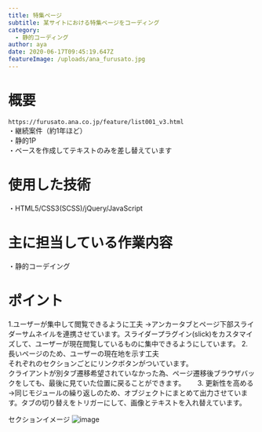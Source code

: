 ```yaml
---
title: 特集ページ
subtitle: 某サイトにおける特集ページをコーディング
category:
  - 静的コーディング
author: aya
date: 2020-06-17T09:45:19.647Z
featureImage: /uploads/ana_furusato.jpg
---
```

# 概要
`https://furusato.ana.co.jp/feature/list001_v3.html`   
・継続案件（約1年ほど）   
・静的1P  
・ベースを作成してテキストのみを差し替えています

# 使用した技術

・HTML5/CSS3(SCSS)/jQuery/JavaScript

# 主に担当している作業内容

・静的コーデイング

# ポイント

1.ユーザーが集中して閲覧できるように工夫 
→アンカータブとページ下部スライダーサムネイルを連携させています。スライダープラグイン(slick)をカスタマイズして、ユーザーが現在閲覧しているものに集中できるようにしています。
2. 長いページのため、ユーザーの現在地を示す工夫  
それぞれのセクションごとにリンクボタンがついています。\
   クライアントが別タブ遷移希望されていなかった為、ページ遷移後ブラウザバックをしても、最後に見ていた位置に戻ることができます。　　
3. 更新性を高める  
→同じモジュールの繰り返しのため、オブジェクトにまとめて出力させています。タブの切り替えをトリガーにして、画像とテキストを入れ替えています。

セクションイメージ ![image](/uploads/furusato.ana.co.jp_feature_list001_v3.html.png "section")